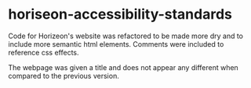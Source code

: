 # horiseon-accessibility-standards
Code for Horizeon's website was refactored to be made more dry and to include more semantic html elements. Comments were included to reference css effects.

The webpage was given a title and does not appear any different when compared to the previous version.
